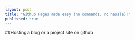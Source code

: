 ```yaml
---
layout: post
title: "Github Pages made easy (no commands, no hassle)!"
published: true
---
```


##Hosting a blog or a project site on github

